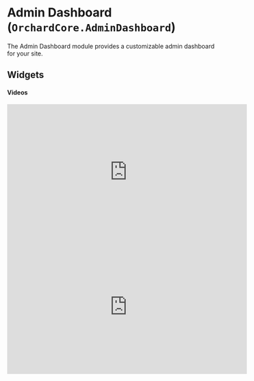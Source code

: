 # Admin Dashboard (`OrchardCore.AdminDashboard`)

The Admin Dashboard module provides a customizable admin dashboard for your site.

## Widgets

#### Videos

<iframe width="560" height="315" src="https://www.youtube.com/embed/MQuiXEnyEBw" frameborder="0" allow="accelerometer; autoplay; encrypted-media; gyroscope; picture-in-picture" allowfullscreen></iframe>

<iframe width="560" height="315" src="https://www.youtube.com/embed/c7aiCPi2-BM" frameborder="0" allow="accelerometer; autoplay; encrypted-media; gyroscope; picture-in-picture" allowfullscreen></iframe>